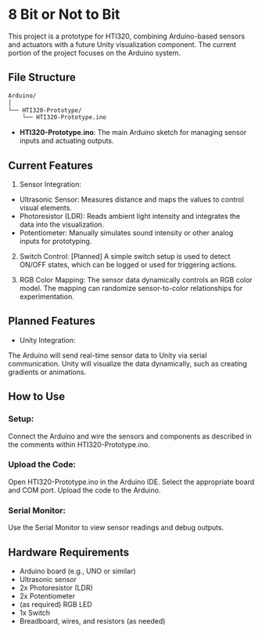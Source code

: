 # 8 Bit or Not to Bit

This project is a prototype for HTI320, combining Arduino-based sensors and actuators with a future Unity visualization component. The current portion of the project focuses on the Arduino system.

## File Structure

```markdown
Arduino/
│
└── HTI320-Prototype/
    └── HTI320-Prototype.ino
```

* **HTI320-Prototype.ino**: The main Arduino sketch for managing sensor inputs and actuating outputs.

## Current Features

1. Sensor Integration:

* Ultrasonic Sensor: Measures distance and maps the values to control visual elements.
* Photoresistor (LDR): Reads ambient light intensity and integrates the data into the visualization.
* Potentiometer: Manually simulates sound intensity or other analog inputs for prototyping.

2. Switch Control: [Planned]
A simple switch setup is used to detect ON/OFF states, which can be logged or used for triggering actions.

3. RGB Color Mapping:
The sensor data dynamically controls an RGB color model.
The mapping can randomize sensor-to-color relationships for experimentation.

## Planned Features
* Unity Integration:

The Arduino will send real-time sensor data to Unity via serial communication.
Unity will visualize the data dynamically, such as creating gradients or animations.

## How to Use
### Setup:
Connect the Arduino and wire the sensors and components as described in the comments within HTI320-Prototype.ino.
### Upload the Code:
Open HTI320-Prototype.ino in the Arduino IDE.
Select the appropriate board and COM port.
Upload the code to the Arduino.
### Serial Monitor:
Use the Serial Monitor to view sensor readings and debug outputs.
## Hardware Requirements
* Arduino board (e.g., UNO or similar)
* Ultrasonic sensor
* 2x Photoresistor (LDR)
* 2x Potentiometer
* (as required) RGB LED
* 1x Switch
* Breadboard, wires, and resistors (as needed)


